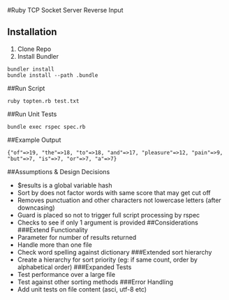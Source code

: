 #Ruby TCP Socket Server Reverse Input

## Installation
1. Clone Repo
2. Install Bundler
```
bundler install
bundle install --path .bundle
```
##Run Script
```
ruby topten.rb test.txt
```
##Run Unit Tests
```
bundle exec rspec spec.rb
```
##Example Output
```
{"of"=>19, "the"=>18, "to"=>18, "and"=>17, "pleasure"=>12, "pain"=>9, "but"=>7, "is"=>7, "or"=>7, "a"=>7}
```
##Assumptions & Design Decisions
* $results is a global variable hash
* Sort by does not factor words with same score that may get cut off
* Removes punctuation and other characters not lowercase letters (after downcasing)
* Guard is placed so not to trigger full script processing by rspec
* Checks to see if only 1 argument is provided
##Considerations
###Extend Functionality
* Parameter for number of results returned
* Handle more than one file
* Check word spelling against dictionary
###Extended sort hierarchy
* Create a hierarchy for sort priority (eg: if same count, order by alphabetical order)
###Expanded Tests
* Test performance over a large file
* Test against other sorting methods
###Error Handling
* Add unit tests on file content (asci, utf-8 etc)
